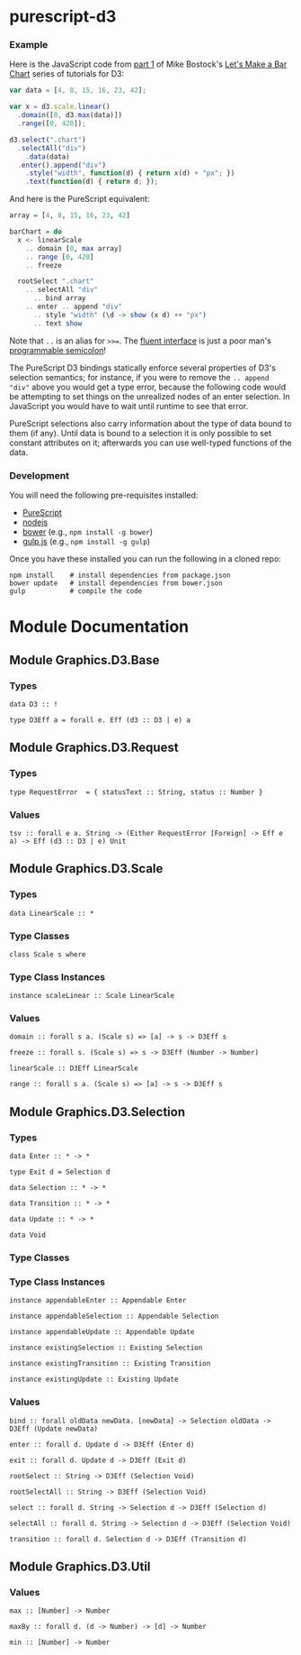 # purescript-d3

### Example

Here is the JavaScript code from [part 1](http://bl.ocks.org/mbostock/7322386) of Mike Bostock's [Let's Make a Bar Chart](http://bost.ocks.org/mike/bar/) series of tutorials for D3:

```javascript
var data = [4, 8, 15, 16, 23, 42];

var x = d3.scale.linear()
  .domain([0, d3.max(data)])
  .range([0, 420]);

d3.select(".chart")
  .selectAll("div")
    .data(data)
  .enter().append("div")
    .style("width", function(d) { return x(d) + "px"; })
    .text(function(d) { return d; });
```

And here is the PureScript equivalent:

```haskell
array = [4, 8, 15, 16, 23, 42]

barChart = do
  x <- linearScale
    .. domain [0, max array]
    .. range [0, 420]
    .. freeze

  rootSelect ".chart"
    .. selectAll "div"
      .. bind array
    .. enter .. append "div"
      .. style "width" (\d -> show (x d) ++ "px")
      .. text show
```

Note that `..` is an alias for `>>=`. The [fluent interface](http://en.wikipedia.org/wiki/Fluent_interface) is just a poor man's [programmable semicolon](http://en.wikipedia.org/wiki/Monad_(functional_programming))!

The PureScript D3 bindings statically enforce several properties of D3's selection semantics; for instance, if you were to remove the `.. append "div"` above you would get a type error, because the following code would be attempting to set things on the unrealized nodes of an enter selection. In JavaScript you would have to wait until runtime to see that error.

PureScript selections also carry information about the type of data bound to them (if any). Until data is bound to a selection it is only possible to set constant attributes on it; afterwards you can use well-typed functions of the data.

### Development

You will need the following pre-requisites installed:

*  [PureScript](http://www.purescript.org/)
*  [nodejs](http://nodejs.org/)
*  [bower](http://bower.io/) (e.g., `npm install -g bower`)
*  [gulp.js](http://gulpjs.com/) (e.g., `npm install -g gulp`)

Once you have these installed you can run the following in a cloned repo:

```
npm install    # install dependencies from package.json
bower update   # install dependencies from bower.json
gulp           # compile the code
```

# Module Documentation

## Module Graphics.D3.Base

### Types

    data D3 :: !

    type D3Eff a = forall e. Eff (d3 :: D3 | e) a


## Module Graphics.D3.Request

### Types

    type RequestError  = { statusText :: String, status :: Number }


### Values

    tsv :: forall e a. String -> (Either RequestError [Foreign] -> Eff e a) -> Eff (d3 :: D3 | e) Unit


## Module Graphics.D3.Scale

### Types

    data LinearScale :: *


### Type Classes

    class Scale s where


### Type Class Instances

    instance scaleLinear :: Scale LinearScale


### Values

    domain :: forall s a. (Scale s) => [a] -> s -> D3Eff s

    freeze :: forall s. (Scale s) => s -> D3Eff (Number -> Number)

    linearScale :: D3Eff LinearScale

    range :: forall s a. (Scale s) => [a] -> s -> D3Eff s


## Module Graphics.D3.Selection

### Types

    data Enter :: * -> *

    type Exit d = Selection d

    data Selection :: * -> *

    data Transition :: * -> *

    data Update :: * -> *

    data Void


### Type Classes


### Type Class Instances

    instance appendableEnter :: Appendable Enter

    instance appendableSelection :: Appendable Selection

    instance appendableUpdate :: Appendable Update

    instance existingSelection :: Existing Selection

    instance existingTransition :: Existing Transition

    instance existingUpdate :: Existing Update


### Values

    bind :: forall oldData newData. [newData] -> Selection oldData -> D3Eff (Update newData)

    enter :: forall d. Update d -> D3Eff (Enter d)

    exit :: forall d. Update d -> D3Eff (Exit d)

    rootSelect :: String -> D3Eff (Selection Void)

    rootSelectAll :: String -> D3Eff (Selection Void)

    select :: forall d. String -> Selection d -> D3Eff (Selection d)

    selectAll :: forall d. String -> Selection d -> D3Eff (Selection Void)

    transition :: forall d. Selection d -> D3Eff (Transition d)


## Module Graphics.D3.Util

### Values

    max :: [Number] -> Number

    maxBy :: forall d. (d -> Number) -> [d] -> Number

    min :: [Number] -> Number



